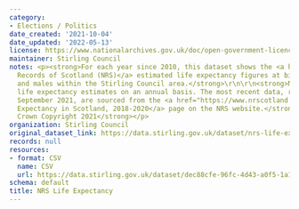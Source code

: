```yaml
---
category:
- Elections / Politics
date_created: '2021-10-04'
date_updated: '2022-05-13'
license: https://www.nationalarchives.gov.uk/doc/open-government-licence/version/3/
maintainer: Stirling Council
notes: <p><strong>For each year since 2010, this dataset shows the <a href="https://www.nrscotland.gov.uk/">National
  Records of Scotland (NRS)</a> estimated life expectancy figures at birth for females
  and males within the Stirling Council area.</strong>\r\n\r\n<strong>NRS publishes
  life expectancy estimates on an annual basis. The most recent data, released in
  September 2021, are sourced from the <a href="https://www.nrscotland.gov.uk/statistics-and-data/statistics/statistics-by-theme/life-expectancy/life-expectancy-in-scotland/2018-2020">Life
  Expectancy in Scotland, 2018-2020</a> page on the NRS website.</strong>\r\n\r\n<strong>\xa9
  Crown Copyright 2021</strong></p>
organization: Stirling Council
original_dataset_link: https://data.stirling.gov.uk/dataset/nrs-life-expectancy
records: null
resources:
- format: CSV
  name: CSV
  url: https://data.stirling.gov.uk/dataset/dec88cfe-96fc-4d43-a0f5-1a1f6e073f91/resource/acd7cac6-e1b3-4c39-92f3-b1ba06778d77/download/20211004-nrs-stirling-life-expectancy-at-birth-2018-2020.csv
schema: default
title: NRS Life Expectancy
---
```

